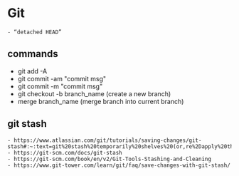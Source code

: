 # Git

    - “detached HEAD”

## commands

- git add -A
- git commit -am "commit msg"
- git commit -m "commit msg"
- git checkout -b branch_name (create a new branch)
- merge branch_name (merge branch into current branch)

## git stash

    - https://www.atlassian.com/git/tutorials/saving-changes/git-stash#:~:text=git%20stash%20temporarily%20shelves%20(or,re%2Dapply%20them%20later%20on.
    - https://git-scm.com/docs/git-stash
    - https://git-scm.com/book/en/v2/Git-Tools-Stashing-and-Cleaning
    - https://www.git-tower.com/learn/git/faq/save-changes-with-git-stash/
